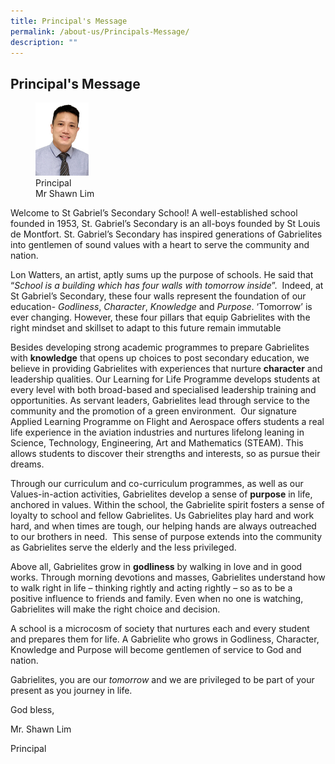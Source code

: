 ```yaml
---
title: Principal's Message
permalink: /about-us/Principals-Message/
description: ""
---
```

## Principal's Message

<figure>
<img style="width: 20%;" src="/images/Mr%20Shawn%20Lim%20(Principal).jpeg">
<figcaption>Principal<br>Mr Shawn Lim</figcaption>
</figure>

Welcome to St Gabriel’s Secondary School! A well-established school founded in 1953, St. Gabriel’s Secondary is an all-boys founded by St Louis de Montfort. St. Gabriel’s Secondary has inspired generations of Gabrielites into gentlemen of sound values with a heart to serve the community and nation.

Lon Watters, an artist, aptly sums up the purpose of schools. He said that “*School is a building which has four walls with tomorrow inside*”.  Indeed, at St Gabriel’s Secondary, these four walls represent the foundation of our education- _Godliness_, _Character_, _Knowledge_ and _Purpose_. ‘Tomorrow’ is ever changing. However, these four pillars that equip Gabrielites with the right mindset and skillset to adapt to this future remain immutable

Besides developing strong academic programmes to prepare Gabrielites with **knowledge** that opens up choices to post secondary education, we believe in providing Gabrielites with experiences that nurture **character** and leadership qualities. Our Learning for Life Programme develops students at every level with both broad-based and specialised leadership training and opportunities. As servant leaders, Gabrielites lead through service to the community and the promotion of a green environment.  Our signature Applied Learning Programme on Flight and Aerospace offers students a real life experience in the aviation industries and nurtures lifelong leaning in Science, Technology, Engineering, Art and Mathematics (STEAM). This allows students to discover their strengths and interests, so as pursue their dreams.

Through our curriculum and co-curriculum programmes, as well as our Values-in-action activities, Gabrielites develop a sense of **purpose** in life, anchored in values. Within the school, the Gabrielite spirit fosters a sense of loyalty to school and fellow Gabrielites. Us Gabrielites play hard and work hard, and when times are tough, our helping hands are always outreached to our brothers in need.  This sense of purpose extends into the community as Gabrielites serve the elderly and the less privileged.

Above all, Gabrielites grow in **godliness** by walking in love and in good works. Through morning devotions and masses, Gabrielites understand how to walk right in life – thinking rightly and acting rightly – so as to be a positive influence to friends and family. Even when no one is watching, Gabrielites will make the right choice and decision.

A school is a microcosm of society that nurtures each and every student and prepares them for life. A Gabrielite who grows in Godliness, Character, Knowledge and Purpose will become gentlemen of service to God and nation.

Gabrielites, you are our _tomorrow_ and we are privileged to be part of your present as you journey in life.

God bless,

Mr. Shawn Lim

Principal